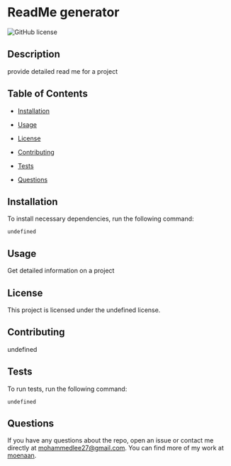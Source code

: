 # ReadMe generator
![GitHub license](https://img.shields.io/badge/license-undefined-blue.svg)

## Description

provide detailed read me for a project

## Table of Contents 

* [Installation](#installation)

* [Usage](#usage)

* [License](#license)

* [Contributing](#contributing)

* [Tests](#tests)

* [Questions](#questions)

## Installation

To install necessary dependencies, run the following command:

```
undefined
```

## Usage

Get detailed information on a project 

## License

This project is licensed under the undefined license.
  
## Contributing

undefined

## Tests

To run tests, run the following command:

```
undefined
```

## Questions

If you have any questions about the repo, open an issue or contact me directly at mohammedlee27@gmail.com. You can find more of my work at [moenaan](https://github.com/moenaan/).

